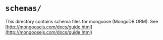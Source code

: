 # `schemas/`

This directory contains schema files for mongoose (MongoDB ORM).
See [http://mongoosejs.com/docs/guide.html](http://mongoosejs.com/docs/guide.html)